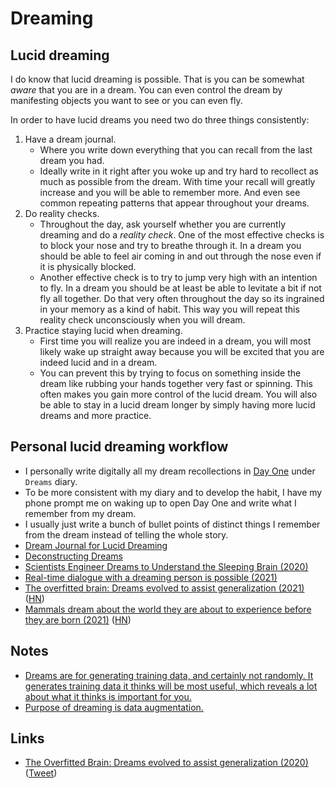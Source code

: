# Dreaming

## Lucid dreaming

I do know that lucid dreaming is possible. That is you can be somewhat _aware_ that you are in a dream. You can even control the dream by manifesting objects you want to see or you can even fly.

In order to have lucid dreams you need two do three things consistently:

1. Have a dream journal.
   - Where you write down everything that you can recall from the last dream you had.
   - Ideally write in it right after you woke up and try hard to recollect as much as possible from the dream. With time your recall will greatly increase and you will be able to remember more. And even see common repeating patterns that appear throughout your dreams.
2. Do reality checks.
   - Throughout the day, ask yourself whether you are currently dreaming and do a _reality check_. One of the most effective checks is to block your nose and try to breathe through it. In a dream you should be able to feel air coming in and out through the nose even if it is physically blocked.
   - Another effective check is to try to jump very high with an intention to fly. In a dream you should be at least be able to levitate a bit if not fly all together. Do that very often throughout the day so its ingrained in your memory as a kind of habit. This way you will repeat this reality check unconsciously when you will dream.
3. Practice staying lucid when dreaming.
   - First time you will realize you are indeed in a dream, you will most likely wake up straight away because you will be excited that you are indeed lucid and in a dream.
   - You can prevent this by trying to focus on something inside the dream like rubbing your hands together very fast or spinning. This often makes you gain more control of the lucid dream. You will also be able to stay in a lucid dream longer by simply having more lucid dreams and more practice.

## Personal lucid dreaming workflow

- I personally write digitally all my dream recollections in [Day One](https://dayoneapp.com) under `Dreams` diary.
- To be more consistent with my diary and to develop the habit, I have my phone prompt me on waking up to open Day One and write what I remember from my dream.
- I usually just write a bunch of bullet points of distinct things I remember from the dream instead of telling the whole story.
- [Dream Journal for Lucid Dreaming](https://oneironotes.com/)
- [Deconstructing Dreams](https://hyperlink.academy/courses/covid-19-and-dreams/20)
- [Scientists Engineer Dreams to Understand the Sleeping Brain (2020)](https://www.the-scientist.com/features/scientists-engineer-dreams-to-understand-the-sleeping-brain-68170)
- [Real-time dialogue with a dreaming person is possible (2021)](https://news.northwestern.edu/stories/2021/02/lucid-dreams-ken-paller/)
- [The overfitted brain: Dreams evolved to assist generalization (2021)](<https://www.cell.com/patterns/fulltext/S2666-3899(21)00064-7>) ([HN](https://news.ycombinator.com/item?id=27198505))
- [Mammals dream about the world they are about to experience before they are born (2021)](https://news.yale.edu/2021/07/22/eyes-wide-shut-how-newborn-mammals-dream-world-theyre-entering) ([HN](https://news.ycombinator.com/item?id=27966782))

## Notes

- [Dreams are for generating training data, and certainly not randomly. It generates training data it thinks will be most useful, which reveals a lot about what it thinks is important for you.](https://twitter.com/nickcammarata/status/1460517401443770370)
- [Purpose of dreaming is data augmentation.](https://twitter.com/Plinz/status/1469781605535256576)

## Links

- [The Overfitted Brain: Dreams evolved to assist generalization (2020)](https://arxiv.org/abs/2007.09560) ([Tweet](https://twitter.com/RuneKvist/status/1460524352726831104))
